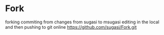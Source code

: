 # Fork
forking
commiting from changes from sugasi to msugasi 
editing in the local and then pushing to git online
https://github.com/sugasi/Fork.git
